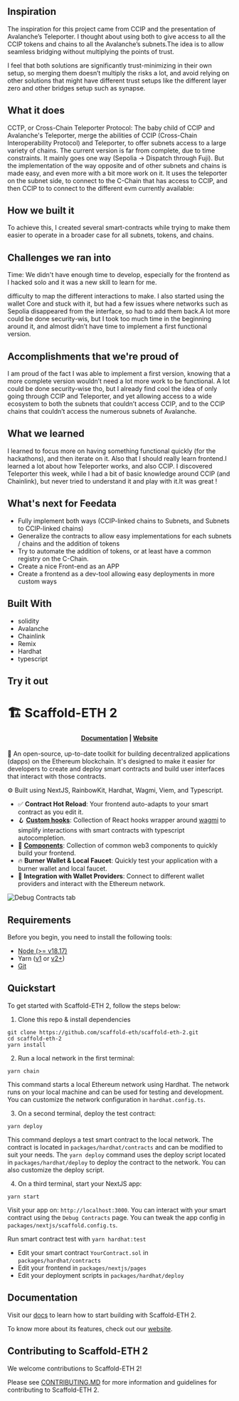 ## Inspiration
The inspiration for this project came from CCIP and the presentation of Avalanche’s Teleporter. I thought about using both to give access to all the CCIP tokens and chains to all the Avalanche’s subnets.The idea is to allow seamless bridging without multiplying the points of trust.

I feel that both solutions are significantly trust-minimizing in their own setup, so merging them doesn’t multiply the risks a lot, and avoid relying on other solutions that might have different trust setups like the different layer zero and other bridges setup such as synapse.

## What it does
CCTP, or Cross-Chain Teleporter Protocol: The baby child of CCIP and Avalanche's Teleporter, merge the abilities of CCIP (Cross-Chain Interoperability Protocol) and Teleporter, to offer subnets access to a large variety of chains.
The current version is far from complete, due to time constraints. It mainly goes one way (Sepolia -> Dispatch through Fuji). But the implementation of the way opposite and of other subnets and chains is made easy, and even more with a bit more work on it.
It uses the teleporter on the subnet side, to connect to the C-Chain that has access to CCIP, and then CCIP to to connect to the different evm currently available:

## How we built it
To achieve this, I created several smart-contracts while trying to make them easier to operate in a broader case for all subnets, tokens, and chains.



## Challenges we ran into
Time: We didn't have enough time to develop, especially for the frontend as I hacked solo and it was a new skill to learn for me.

difficulty to map the different interactions to make. I also started using the wallet Core and stuck with it, but had a few issues where networks such as Sepolia disappeared from the interface, so had to add them back.A lot more could be done security-wis, but I took too much time in the beginning around it, and almost didn’t have time to implement a first functional version.

## Accomplishments that we're proud of
I am proud of the fact I was able to implement a first version, knowing that a more complete version wouldn’t need a lot more work to be functional. A lot could be done security-wise tho, but I already find cool the idea of only going through CCIP and Teleporter, and yet allowing access to a wide ecosystem to both the subnets that couldn’t access CCIP, and to the CCIP chains that couldn’t access the numerous subnets of Avalanche.

## What we learned
I learned to focus more on having something functional quickly (for the hackathons), and then iterate on it. Also that I should really learn frontend.I learned a lot about how Teleporter works, and also CCIP. I discovered Teleporter this week, while I had a bit of basic knowledge around CCIP (and Chainlink), but never tried to understand it and play with it.It was great !

## What's next for Feedata
- Fully implement both ways (CCIP-linked chains to Subnets, and Subnets to CCIP-linked chains)
- Generalize the contracts to allow easy implementations for each subnets / chains and the addition of tokens
- Try to automate the addition of tokens, or at least have a common registry on the C-Chain.
- Create a nice Front-end as an APP
- Create a frontend as a dev-tool allowing easy deployments in more custom ways

## Built With
- solidity
- Avalanche
- Chainlink
- Remix
- Hardhat
- typescript

## Try it out

































































































































# 🏗 Scaffold-ETH 2

<h4 align="center">
  <a href="https://docs.scaffoldeth.io">Documentation</a> |
  <a href="https://scaffoldeth.io">Website</a>
</h4>

🧪 An open-source, up-to-date toolkit for building decentralized applications (dapps) on the Ethereum blockchain. It's designed to make it easier for developers to create and deploy smart contracts and build user interfaces that interact with those contracts.

⚙️ Built using NextJS, RainbowKit, Hardhat, Wagmi, Viem, and Typescript.

- ✅ **Contract Hot Reload**: Your frontend auto-adapts to your smart contract as you edit it.
- 🪝 **[Custom hooks](https://docs.scaffoldeth.io/hooks/)**: Collection of React hooks wrapper around [wagmi](https://wagmi.sh/) to simplify interactions with smart contracts with typescript autocompletion.
- 🧱 [**Components**](https://docs.scaffoldeth.io/components/): Collection of common web3 components to quickly build your frontend.
- 🔥 **Burner Wallet & Local Faucet**: Quickly test your application with a burner wallet and local faucet.
- 🔐 **Integration with Wallet Providers**: Connect to different wallet providers and interact with the Ethereum network.

![Debug Contracts tab](https://github.com/scaffold-eth/scaffold-eth-2/assets/55535804/b237af0c-5027-4849-a5c1-2e31495cccb1)

## Requirements

Before you begin, you need to install the following tools:

- [Node (>= v18.17)](https://nodejs.org/en/download/)
- Yarn ([v1](https://classic.yarnpkg.com/en/docs/install/) or [v2+](https://yarnpkg.com/getting-started/install))
- [Git](https://git-scm.com/downloads)

## Quickstart

To get started with Scaffold-ETH 2, follow the steps below:

1. Clone this repo & install dependencies

```
git clone https://github.com/scaffold-eth/scaffold-eth-2.git
cd scaffold-eth-2
yarn install
```

2. Run a local network in the first terminal:

```
yarn chain
```

This command starts a local Ethereum network using Hardhat. The network runs on your local machine and can be used for testing and development. You can customize the network configuration in `hardhat.config.ts`.

3. On a second terminal, deploy the test contract:

```
yarn deploy
```

This command deploys a test smart contract to the local network. The contract is located in `packages/hardhat/contracts` and can be modified to suit your needs. The `yarn deploy` command uses the deploy script located in `packages/hardhat/deploy` to deploy the contract to the network. You can also customize the deploy script.

4. On a third terminal, start your NextJS app:

```
yarn start
```

Visit your app on: `http://localhost:3000`. You can interact with your smart contract using the `Debug Contracts` page. You can tweak the app config in `packages/nextjs/scaffold.config.ts`.

Run smart contract test with `yarn hardhat:test`

- Edit your smart contract `YourContract.sol` in `packages/hardhat/contracts`
- Edit your frontend in `packages/nextjs/pages`
- Edit your deployment scripts in `packages/hardhat/deploy`

## Documentation

Visit our [docs](https://docs.scaffoldeth.io) to learn how to start building with Scaffold-ETH 2.

To know more about its features, check out our [website](https://scaffoldeth.io).

## Contributing to Scaffold-ETH 2

We welcome contributions to Scaffold-ETH 2!

Please see [CONTRIBUTING.MD](https://github.com/scaffold-eth/scaffold-eth-2/blob/main/CONTRIBUTING.md) for more information and guidelines for contributing to Scaffold-ETH 2.
